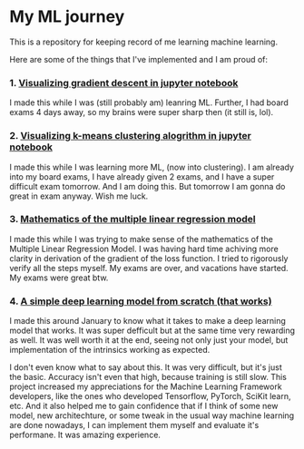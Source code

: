 # My ML journey

This is a repository for keeping record of me learning machine learning.

Here are some of the things that I've implemented and I am proud of:

### 1. [Visualizing gradient descent in jupyter notebook](Linear-regression-models/01-04-lrm-again.ipynb) 

I made this while I was (still probably am) leanring ML. Further, I had board exams 4 days away, so my brains were super sharp then (it still is, lol).

### 2. [Visualizing k-means clustering alogrithm in jupyter notebook](Clustering-models/03-01-K-means.ipynb)

I made this while I was learning more ML, (now into clustering). I am already into my board exams, I have already given 2 exams, and I have a super difficult exam tomorrow. And I am doing this. But tomorrow I am gonna do great in exam anyway. Wish me luck.

### 3. [Mathematics of the multiple linear regression model](Multiple-linear-regression-models/Theory.md)

I made this while I was trying to make sense of the mathematics of the Multiple Linear Regression Model. I was having hard time achiving more clarity in derivation of the gradient of the loss function. I tried to rigorously verify all the steps myself. My exams are over, and vacations have started. My exams were great btw.

### 4. [A simple deep learning model from scratch (that works)](Deep-Learning-Model/deep-learning-complete.ipynb)

I made this around January to know what it takes to make a deep learning model that works. It was super defficult but at the same time very rewarding as well. It was well worth it at the end, seeing not only just your model, but implementation of the intrinsics working as expected.

I don't even know what to say about this. It was very difficult, but it's just the basic. Accuracy isn't even that high, because training is still slow. This project increased my appreciations for the Machine Learning Framework developers, like the ones who developed Tensorflow, PyTorch, SciKit learn, etc. And it also helped me to gain confidence that if I think of some new model, new architechture, or some tweak in the usual way machine learning are done nowadays, I can implement them myself and evaluate it's performane. It was amazing experience.